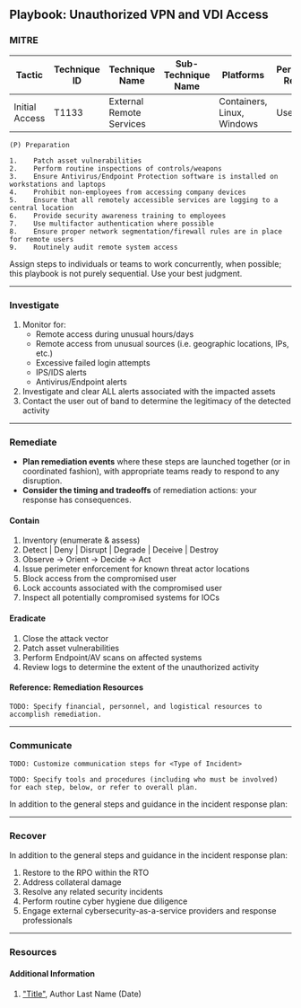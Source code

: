 ## Playbook: Unauthorized VPN and VDI Access

### MITRE

| Tactic | Technique ID | Technique Name | Sub-Technique Name | Platforms | Permissions Required |
| ------ | ------------ | -------------- | ------------------ |---------- |--------------------- |
|Initial Access|T1133|External Remote Services|               |Containers, Linux, Windows|User|



```
(P) Preparation

1.    Patch asset vulnerabilities
2.    Perform routine inspections of controls/weapons
3.    Ensure Antivirus/Endpoint Protection software is installed on workstations and laptops
4.    Prohibit non-employees from accessing company devices
5.    Ensure that all remotely accessible services are logging to a central location
6.    Provide security awareness training to employees
7.    Use multifactor authentication where possible
8.    Ensure proper network segmentation/firewall rules are in place for remote users
9.    Routinely audit remote system access
```
  
Assign steps to individuals or teams to work concurrently, when possible; this playbook is not purely sequential. Use your best judgment.

--------------

### Investigate

<!--
`TODO: Expand investigation steps, including key questions and strategies, for Unauthorized VPN and VDI Access.`
-->

1. Monitor for:
    * Remote access during unusual hours/days
    * Remote access from unusual sources (i.e. geographic locations, IPs, etc.)
    * Excessive failed login attempts
    * IPS/IDS alerts
    * Antivirus/Endpoint alerts
2.    Investigate and clear ALL alerts associated with the impacted assets
3.    Contact the user out of band to determine the legitimacy of the detected activity

--------------

### Remediate

* **Plan remediation events** where these steps are launched together (or in coordinated fashion), with appropriate teams ready to respond to any disruption.
* **Consider the timing and tradeoffs** of remediation actions: your response has consequences.

#### Contain

<!--
`TODO: Customize containment steps, tactical and strategic, for Unauthorized VPN and VDI Access.`

`TODO: Specify tools and procedures for each step, below.`

-->

1.    Inventory (enumerate & assess)
2.    Detect | Deny | Disrupt | Degrade | Deceive | Destroy
3.    Observe -> Orient -> Decide -> Act
4.    Issue perimeter enforcement for known threat actor locations
5.    Block access from the compromised user
6.    Lock accounts associated with the compromised user
7.    Inspect all potentially compromised systems for IOCs


<!--
`TODO: Consider automating containment measures using orchestration tools.`
-->

#### Eradicate


<!--
`TODO: Customize eradication steps, tactical and strategic, for Unauthorized VPN and VDI Access.`

`TODO: Specify tools and procedures for each step, below.`
-->


1.    Close the attack vector
2.    Patch asset vulnerabilities
3.    Perform Endpoint/AV scans on affected systems
4.    Review logs to determine the extent of the unauthorized activity

#### Reference: Remediation Resources

`TODO: Specify financial, personnel, and logistical resources to accomplish remediation.`

--------------

### Communicate

`TODO: Customize communication steps for <Type of Incident>`

`TODO: Specify tools and procedures (including who must be involved) for each step, below, or refer to overall plan.`

In addition to the general steps and guidance in the incident response plan:



--------------

### Recover

<!--
`TODO: Customize recovery steps for Unauthorized VPN and VDI Access.`

`TODO: Specify tools and procedures for each step, below.`
-->


In addition to the general steps and guidance in the incident response plan:


1.    Restore to the RPO within the RTO
2.    Address collateral damage
3.    Resolve any related security incidents
4.    Perform routine cyber hygiene due diligence
5.    Engage external cybersecurity-as-a-service providers and response professionals

--------------

### Resources

#### Additional Information

1. <a name="identity-and-access-playbook-ref-1"></a>["Title"](#TODO-url), Author Last Name (Date)
